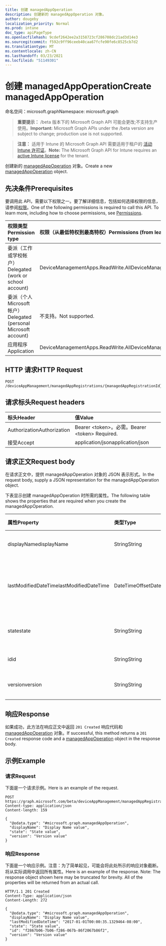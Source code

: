 ```yaml
---
title: 创建 managedAppOperation
description: 创建新的 managedAppOperation 对象。
author: dougeby
localization_priority: Normal
ms.prod: intune
doc_type: apiPageType
ms.openlocfilehash: 9cdef2642ee2a3158723cf286708dc21ad3d14e3
ms.sourcegitcommit: f592c9ff96ceeb40caa67fcfe90fe6c8525cb7d2
ms.translationtype: MT
ms.contentlocale: zh-CN
ms.lasthandoff: 03/23/2021
ms.locfileid: "51149301"
---
```

# <a name="create-managedappoperation"></a><span data-ttu-id="8fda7-103">创建 managedAppOperation</span><span class="sxs-lookup"><span data-stu-id="8fda7-103">Create managedAppOperation</span></span>

<span data-ttu-id="8fda7-104">命名空间：microsoft.graph</span><span class="sxs-lookup"><span data-stu-id="8fda7-104">Namespace: microsoft.graph</span></span>

> <span data-ttu-id="8fda7-105">**重要提示：** /beta 版本下的 Microsoft Graph API 可能会更改;不支持生产使用。</span><span class="sxs-lookup"><span data-stu-id="8fda7-105">**Important:** Microsoft Graph APIs under the /beta version are subject to change; production use is not supported.</span></span>

> <span data-ttu-id="8fda7-106">**注意：** 适用于 Intune 的 Microsoft Graph API 需要适用于租户的 [活动 Intune 许可证](https://go.microsoft.com/fwlink/?linkid=839381)。</span><span class="sxs-lookup"><span data-stu-id="8fda7-106">**Note:** The Microsoft Graph API for Intune requires an [active Intune license](https://go.microsoft.com/fwlink/?linkid=839381) for the tenant.</span></span>

<span data-ttu-id="8fda7-107">创建新的 [managedAppOperation](../resources/intune-mam-managedappoperation.md) 对象。</span><span class="sxs-lookup"><span data-stu-id="8fda7-107">Create a new [managedAppOperation](../resources/intune-mam-managedappoperation.md) object.</span></span>

## <a name="prerequisites"></a><span data-ttu-id="8fda7-108">先决条件</span><span class="sxs-lookup"><span data-stu-id="8fda7-108">Prerequisites</span></span>
<span data-ttu-id="8fda7-p101">要调用此 API，需要以下权限之一。要了解详细信息，包括如何选择权限的信息，请参阅[权限](/graph/permissions-reference)。</span><span class="sxs-lookup"><span data-stu-id="8fda7-p101">One of the following permissions is required to call this API. To learn more, including how to choose permissions, see [Permissions](/graph/permissions-reference).</span></span>

|<span data-ttu-id="8fda7-111">权限类型</span><span class="sxs-lookup"><span data-stu-id="8fda7-111">Permission type</span></span>|<span data-ttu-id="8fda7-112">权限（从最低特权到最高特权）</span><span class="sxs-lookup"><span data-stu-id="8fda7-112">Permissions (from least to most privileged)</span></span>|
|:---|:---|
|<span data-ttu-id="8fda7-113">委派（工作或学校帐户）</span><span class="sxs-lookup"><span data-stu-id="8fda7-113">Delegated (work or school account)</span></span>|<span data-ttu-id="8fda7-114">DeviceManagementApps.ReadWrite.All</span><span class="sxs-lookup"><span data-stu-id="8fda7-114">DeviceManagementApps.ReadWrite.All</span></span>|
|<span data-ttu-id="8fda7-115">委派（个人 Microsoft 帐户）</span><span class="sxs-lookup"><span data-stu-id="8fda7-115">Delegated (personal Microsoft account)</span></span>|<span data-ttu-id="8fda7-116">不支持。</span><span class="sxs-lookup"><span data-stu-id="8fda7-116">Not supported.</span></span>|
|<span data-ttu-id="8fda7-117">应用程序</span><span class="sxs-lookup"><span data-stu-id="8fda7-117">Application</span></span>|<span data-ttu-id="8fda7-118">DeviceManagementApps.ReadWrite.All</span><span class="sxs-lookup"><span data-stu-id="8fda7-118">DeviceManagementApps.ReadWrite.All</span></span>|

## <a name="http-request"></a><span data-ttu-id="8fda7-119">HTTP 请求</span><span class="sxs-lookup"><span data-stu-id="8fda7-119">HTTP Request</span></span>
<!-- {
  "blockType": "ignored"
}
-->
``` http
POST /deviceAppManagement/managedAppRegistrations/{managedAppRegistrationId}/operations
```

## <a name="request-headers"></a><span data-ttu-id="8fda7-120">请求标头</span><span class="sxs-lookup"><span data-stu-id="8fda7-120">Request headers</span></span>
|<span data-ttu-id="8fda7-121">标头</span><span class="sxs-lookup"><span data-stu-id="8fda7-121">Header</span></span>|<span data-ttu-id="8fda7-122">值</span><span class="sxs-lookup"><span data-stu-id="8fda7-122">Value</span></span>|
|:---|:---|
|<span data-ttu-id="8fda7-123">Authorization</span><span class="sxs-lookup"><span data-stu-id="8fda7-123">Authorization</span></span>|<span data-ttu-id="8fda7-124">Bearer &lt;token&gt;。必需。</span><span class="sxs-lookup"><span data-stu-id="8fda7-124">Bearer &lt;token&gt; Required.</span></span>|
|<span data-ttu-id="8fda7-125">接受</span><span class="sxs-lookup"><span data-stu-id="8fda7-125">Accept</span></span>|<span data-ttu-id="8fda7-126">application/json</span><span class="sxs-lookup"><span data-stu-id="8fda7-126">application/json</span></span>|

## <a name="request-body"></a><span data-ttu-id="8fda7-127">请求正文</span><span class="sxs-lookup"><span data-stu-id="8fda7-127">Request body</span></span>
<span data-ttu-id="8fda7-128">在请求正文中，提供 managedAppOperation 对象的 JSON 表示形式。</span><span class="sxs-lookup"><span data-stu-id="8fda7-128">In the request body, supply a JSON representation for the managedAppOperation object.</span></span>

<span data-ttu-id="8fda7-129">下表显示创建 managedAppOperation 时所需的属性。</span><span class="sxs-lookup"><span data-stu-id="8fda7-129">The following table shows the properties that are required when you create the managedAppOperation.</span></span>

|<span data-ttu-id="8fda7-130">属性</span><span class="sxs-lookup"><span data-stu-id="8fda7-130">Property</span></span>|<span data-ttu-id="8fda7-131">类型</span><span class="sxs-lookup"><span data-stu-id="8fda7-131">Type</span></span>|<span data-ttu-id="8fda7-132">说明</span><span class="sxs-lookup"><span data-stu-id="8fda7-132">Description</span></span>|
|:---|:---|:---|
|<span data-ttu-id="8fda7-133">displayName</span><span class="sxs-lookup"><span data-stu-id="8fda7-133">displayName</span></span>|<span data-ttu-id="8fda7-134">String</span><span class="sxs-lookup"><span data-stu-id="8fda7-134">String</span></span>|<span data-ttu-id="8fda7-135">操作名称。</span><span class="sxs-lookup"><span data-stu-id="8fda7-135">The operation name.</span></span>|
|<span data-ttu-id="8fda7-136">lastModifiedDateTime</span><span class="sxs-lookup"><span data-stu-id="8fda7-136">lastModifiedDateTime</span></span>|<span data-ttu-id="8fda7-137">DateTimeOffset</span><span class="sxs-lookup"><span data-stu-id="8fda7-137">DateTimeOffset</span></span>|<span data-ttu-id="8fda7-138">上次修改应用操作的时间。</span><span class="sxs-lookup"><span data-stu-id="8fda7-138">The last time the app operation was modified.</span></span>|
|<span data-ttu-id="8fda7-139">state</span><span class="sxs-lookup"><span data-stu-id="8fda7-139">state</span></span>|<span data-ttu-id="8fda7-140">String</span><span class="sxs-lookup"><span data-stu-id="8fda7-140">String</span></span>|<span data-ttu-id="8fda7-141">操作的当前状态</span><span class="sxs-lookup"><span data-stu-id="8fda7-141">The current state of the operation</span></span>|
|<span data-ttu-id="8fda7-142">id</span><span class="sxs-lookup"><span data-stu-id="8fda7-142">id</span></span>|<span data-ttu-id="8fda7-143">String</span><span class="sxs-lookup"><span data-stu-id="8fda7-143">String</span></span>|<span data-ttu-id="8fda7-144">实体的键。</span><span class="sxs-lookup"><span data-stu-id="8fda7-144">Key of the entity.</span></span>|
|<span data-ttu-id="8fda7-145">version</span><span class="sxs-lookup"><span data-stu-id="8fda7-145">version</span></span>|<span data-ttu-id="8fda7-146">String</span><span class="sxs-lookup"><span data-stu-id="8fda7-146">String</span></span>|<span data-ttu-id="8fda7-147">实体的版本。</span><span class="sxs-lookup"><span data-stu-id="8fda7-147">Version of the entity.</span></span>|



## <a name="response"></a><span data-ttu-id="8fda7-148">响应</span><span class="sxs-lookup"><span data-stu-id="8fda7-148">Response</span></span>
<span data-ttu-id="8fda7-149">如果成功，此方法在响应正文中返回 `201 Created` 响应代码和 [managedAppOperation](../resources/intune-mam-managedappoperation.md) 对象。</span><span class="sxs-lookup"><span data-stu-id="8fda7-149">If successful, this method returns a `201 Created` response code and a [managedAppOperation](../resources/intune-mam-managedappoperation.md) object in the response body.</span></span>

## <a name="example"></a><span data-ttu-id="8fda7-150">示例</span><span class="sxs-lookup"><span data-stu-id="8fda7-150">Example</span></span>

### <a name="request"></a><span data-ttu-id="8fda7-151">请求</span><span class="sxs-lookup"><span data-stu-id="8fda7-151">Request</span></span>
<span data-ttu-id="8fda7-152">下面是一个请求示例。</span><span class="sxs-lookup"><span data-stu-id="8fda7-152">Here is an example of the request.</span></span>
``` http
POST https://graph.microsoft.com/beta/deviceAppManagement/managedAppRegistrations/{managedAppRegistrationId}/operations
Content-type: application/json
Content-length: 159

{
  "@odata.type": "#microsoft.graph.managedAppOperation",
  "displayName": "Display Name value",
  "state": "State value",
  "version": "Version value"
}
```

### <a name="response"></a><span data-ttu-id="8fda7-153">响应</span><span class="sxs-lookup"><span data-stu-id="8fda7-153">Response</span></span>
<span data-ttu-id="8fda7-p102">下面是一个响应示例。注意：为了简单起见，可能会将此处所示的响应对象截断。将从实际调用中返回所有属性。</span><span class="sxs-lookup"><span data-stu-id="8fda7-p102">Here is an example of the response. Note: The response object shown here may be truncated for brevity. All of the properties will be returned from an actual call.</span></span>
``` http
HTTP/1.1 201 Created
Content-Type: application/json
Content-Length: 272

{
  "@odata.type": "#microsoft.graph.managedAppOperation",
  "displayName": "Display Name value",
  "lastModifiedDateTime": "2017-01-01T00:00:35.1329464-08:00",
  "state": "State value",
  "id": "f2867b06-7b06-f286-067b-86f2067b86f2",
  "version": "Version value"
}
```




